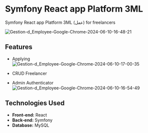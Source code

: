 # Symfony React app Platform 3ML
Symfony React app Platform 3ML (عمل) for freelancers

![Gestion-d_Employee-Google-Chrome-2024-06-10-16-48-21](https://github.com/Medamine-Bahassou/Symfony-React-app-Platform-3ML/assets/146652318/050f7b01-71fb-4271-89e8-9868dc2bf02d)

## Features

- Applying
  ![Gestion-d_Employee-Google-Chrome-2024-06-10-17-00-35](https://github.com/Medamine-Bahassou/Symfony-React-app-Platform-3ML/assets/146652318/15302808-5d19-4437-be21-5be49e8657e4)
    
- CRUD Freelancer
- Admin Authenticator
  ![Gestion-d_Employee-Google-Chrome-2024-06-10-16-54-49](https://github.com/Medamine-Bahassou/Symfony-React-app-Platform-3ML/assets/146652318/67faa946-c565-4a3e-8fcf-427a131bbe8b)

## Technologies Used

- **Front-end:** React
- **Back-end:** Symfony
- **Database:** MySQL
